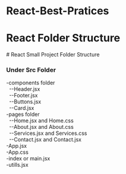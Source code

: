 # React-Best-Pratices

<h1>React Folder Structure</h1>
# React Small Project Folder Structure
<br>
<h3>Under Src Folder</h3>
-components folder <br>
  &nbsp; --Header.jsx <br>
   &nbsp; --Footer.jsx <br>
   &nbsp; --Buttons.jsx <br>
  &nbsp;  --Card.jsx <br>
-pages folder <br>
  &nbsp; --Home.jsx and Home.css <br>
  &nbsp; --About.jsx and About.css <br>
  &nbsp; --Services.jsx and Services.css <br>
  &nbsp; --Contact.jsx and Contact.jsx <br>
 -App.jsx <br>
 -App.css <br>
 -index or main.jsx <br>
 -utills.jsx <br>

